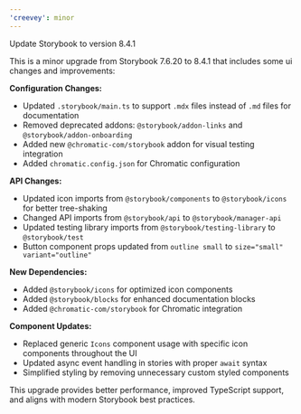 ```yaml
---
'creevey': minor
---
```


Update Storybook to version 8.4.1

This is a minor upgrade from Storybook 7.6.20 to 8.4.1 that includes some ui changes and improvements:

**Configuration Changes:**

- Updated `.storybook/main.ts` to support `.mdx` files instead of `.md` files for documentation
- Removed deprecated addons: `@storybook/addon-links` and `@storybook/addon-onboarding`
- Added new `@chromatic-com/storybook` addon for visual testing integration
- Added `chromatic.config.json` for Chromatic configuration

**API Changes:**

- Updated icon imports from `@storybook/components` to `@storybook/icons` for better tree-shaking
- Changed API imports from `@storybook/api` to `@storybook/manager-api`
- Updated testing library imports from `@storybook/testing-library` to `@storybook/test`
- Button component props updated from `outline small` to `size="small" variant="outline"`

**New Dependencies:**

- Added `@storybook/icons` for optimized icon components
- Added `@storybook/blocks` for enhanced documentation blocks
- Added `@chromatic-com/storybook` for Chromatic integration

**Component Updates:**

- Replaced generic `Icons` component usage with specific icon components throughout the UI
- Updated async event handling in stories with proper `await` syntax
- Simplified styling by removing unnecessary custom styled components

This upgrade provides better performance, improved TypeScript support, and aligns with modern Storybook best practices.

